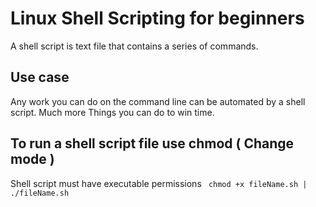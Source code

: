 # Linux Shell Scripting for beginners

A shell script is text file that contains a series of commands.

## Use case

Any work you can do on the command line can be automated by a shell script.
Much more Things you can do to win time.

## To run a shell script file use chmod ( Change mode )

Shell script must have executable permissions
` chmod +x fileName.sh | ./fileName.sh`
